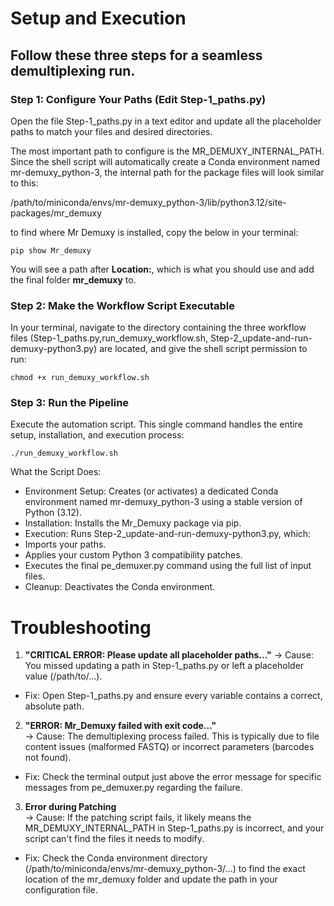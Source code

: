 # Setup and Execution

## Follow these three steps for a seamless demultiplexing run.

### Step 1: Configure Your Paths (Edit Step-1_paths.py)
Open the file Step-1_paths.py in a text editor and update all the placeholder paths to match your files and desired directories.

The most important path to configure is the MR_DEMUXY_INTERNAL_PATH. Since the shell script will automatically create a Conda environment named mr-demuxy_python-3, the internal path for the package files will look similar to this:

/path/to/miniconda/envs/mr-demuxy_python-3/lib/python3.12/site-packages/mr_demuxy

to find where Mr Demuxy is installed, copy the below in your terminal:

```
pip show Mr_demuxy
```
You will see a path after **Location:**, which is what you should use and add the final folder **mr_demuxy** to. 


### Step 2: Make the Workflow Script Executable

In your terminal, navigate to the directory containing the three workflow files (Step-1_paths.py,run_demuxy_workflow.sh, Step-2_update-and-run-demuxy-python3.py) are located, and give the shell script permission to run:

```
chmod +x run_demuxy_workflow.sh
```

### Step 3: Run the Pipeline

Execute the automation script. This single command handles the entire setup, installation, and execution process:

```
./run_demuxy_workflow.sh
```

What the Script Does:

- Environment Setup: Creates (or activates) a dedicated Conda environment named mr-demuxy_python-3 using a stable version of Python (3.12).
- Installation: Installs the Mr_Demuxy package via pip.
- Execution: Runs Step-2_update-and-run-demuxy-python3.py, which:
- Imports your paths.
- Applies your custom Python 3 compatibility patches.
- Executes the final pe_demuxer.py command using the full list of input files.
- Cleanup: Deactivates the Conda environment.


# Troubleshooting
1. **"CRITICAL ERROR: Please update all placeholder paths..."**
-> Cause: You missed updating a path in Step-1_paths.py or left a placeholder value (/path/to/...).
- Fix: Open Step-1_paths.py and ensure every variable contains a correct, absolute path.

2. **"ERROR: Mr_Demuxy failed with exit code..."**  
-> Cause: The demultiplexing process failed. This is typically due to file content issues (malformed FASTQ) or incorrect parameters (barcodes not found).
- Fix: Check the terminal output just above the error message for specific messages from pe_demuxer.py regarding the failure.

3. **Error during Patching**  
-> Cause: If the patching script fails, it likely means the MR_DEMUXY_INTERNAL_PATH in Step-1_paths.py is incorrect, and your script can't find the files it needs to modify.
- Fix: Check the Conda environment directory (/path/to/miniconda/envs/mr-demuxy_python-3/...) to find the exact location of the mr_demuxy folder and update the path in your configuration file.







